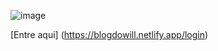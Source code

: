 ![image](https://user-images.githubusercontent.com/119905167/225382145-47d5928f-8413-4ad4-9d1d-5a60064b3e00.png)

[Entre aqui] (https://blogdowill.netlify.app/login)

